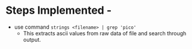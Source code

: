# Steps Implemented - 
- use command ```strings <filename> | grep 'pico'```
  - This extracts ascii values from raw data of file and search through output.

